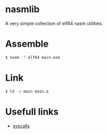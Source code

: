 # nasmlib

A very simple collection of elf64 nasm utilities.

# Assemble
```bash
$ nasm -f elf64 main.asm
```

# Link
```bash
$ ld -o main main.o
```

# Usefull links
 - [syscalls](http://bogdro.evai.pl/linux/syscall64_1.html)
